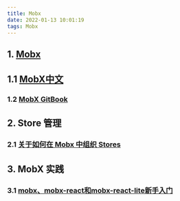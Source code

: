 ```yaml
---
title: Mobx
date: 2022-01-13 10:01:19
tags: Mobx
---
```


## 1. [Mobx](https://mobx.js.org/configuration.html#enforceactions)

## 1.1 [MobX中文](https://www.mobxjs.com/)

### 1.2 [MobX GitBook](https://cn.mobx.js.org/)

## 2. Store 管理

### 2.1 [关于如何在 Mobx 中组织 Stores](https://cloud.tencent.com/developer/article/1834869)

## 3. MobX 实践

### 3.1 [mobx、mobx-react和mobx-react-lite新手入门](https://juejin.cn/post/6945720333026459656#heading-11)

